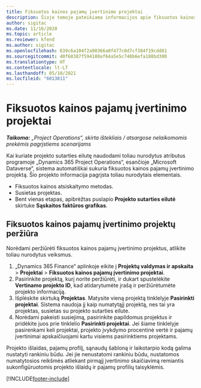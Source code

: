 ```yaml
---
title: Fiksuotos kainos pajamų įvertinimo projektai
description: Šioje temoje pateikiama informacijos apie fiksuotos kainos pajamų naudojimą projektuose.
author: sigitac
ms.date: 11/16/2020
ms.topic: article
ms.reviewer: kfend
ms.author: sigitac
ms.openlocfilehash: 639c6a104f2a90366a0f477c0d7cf384f19cdd81
ms.sourcegitcommit: 40f68387f594180af64a5e5c748b6efa188bd300
ms.translationtype: HT
ms.contentlocale: lt-LT
ms.lasthandoff: 05/10/2021
ms.locfileid: "6013811"
---
```

# <a name="fixed-price-revenue-estimate-projects"></a>Fiksuotos kainos pajamų įvertinimo projektai 

_**Taikoma:** „Project Operations“, skirta ištekliais / atsargose nelaikomomis prekėmis pagrįstiems scenarijams_

Kai kuriate projekto sutarties eilutę naudodami toliau nurodytus atributus programoje „Dynamics 365 Project Operations“, esančioje „Microsoft Dataverse“, sistema automatiškai sukuria fiksuotos kainos pajamų įvertinimo projektą. Šio projekto informacija pagrįsta toliau nurodytais elementais.

  - Fiksuotos kainos atsiskaitymo metodas.
  - Susietas projektas.
  - Bent vienas etapas, apibrėžtas puslapio **Projekto sutarties eilutė** skirtuke **Sąskaitos faktūros grafikas**.

## <a name="review-fixed-price-revenue-estimates-projects"></a>Fiksuotos kainos pajamų įvertinimo projektų peržiūra
Norėdami peržiūrėti fiksuotos kainos pajamų įvertinimo projektus, atlikite toliau nurodytus veiksmus.

1. „Dynamics 365 Finance“ aplinkoje eikite į **Projektų valdymas ir apskaita** > **Projektai** > **Fiksuotos kainos pajamų įvertinimo projektai**.
2. Pasirinkite projektą, kurį norite peržiūrėti, ir dukart spustelėkite **Vertinamo projekto ID**, kad atidarytumėte įrašą ir peržiūrėtumėte projekto informaciją.
3. Išplėskite skirtuką **Projektas**. Matysite vieną projektą tinklelyje **Pasirinkti projektai**. Sistema naudoja jį kaip numatytąjį projektą, nes tai yra projektas, susietas su projekto sutarties eilute. 
4. Norėdami pakeisti susiejimą, pasirinkite papildomus projektus ir pridėkite juos prie tinklelio **Pasirinkti projektai**. Jei šiame tinklelyje pasirenkami keli projektai, projekto įvykdymo procentinė vertė ir pajamų įvertinimai apskaičiuojami kartu visiems pasirinktiems projektams.

  Projekto išlaidas, pajamų profilį, sąnaudų šabloną ir laikotarpio kodą galima nustatyti rankiniu būdu. Jei jie nenustatomi rankiniu būdu, nustatomos numatytosios reikšmės atliekant pirmąjį įvertinimo skaičiavimą remiantis sukonfigūruotomis projekto išlaidų ir pajamų profilių taisyklėmis.



[!INCLUDE[footer-include](../includes/footer-banner.md)]
